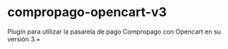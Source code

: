 # compropago-opencart-v3
Plugin para utilizar la pasarela de pago Compropago con Opencart en su versión 3.+
